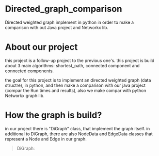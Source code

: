 # Directed_graph_comparison
Directed weighted graph implement in python in order to make a comparison with out Java project and Networkx lib.

# About our project
this project is a follow-up project to the previous one's.
this project is build about 3 main algorithms: shortest_path, connected component and connected components.

the goal for this project is to implement an directed weighted graph (data structre), in python, and then make a comparison
with our java project (compar the Run times and results), also we make compar with python Networkx graph lib.

# How the graph is build?
in our project there is "DiGraph" class, that implement the graph itself.
in additional to DiGraph, there are also NodeData and EdgeData classes that represent a Node and Edge in our graph. 

> DiGraph:
